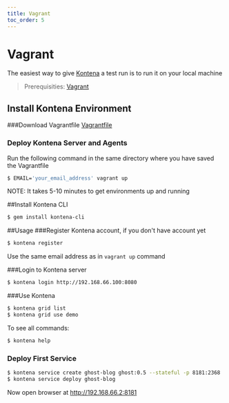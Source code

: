 ```yaml
---
title: Vagrant
toc_order: 5
---
```


# Vagrant

The easiest way to give [Kontena](http://www.kontena.io) a test run is to run it on your local machine

> Prerequisities: [Vagrant](https://www.vagrantup.com/)

## Install Kontena Environment

###Download Vagrantfile
[Vagrantfile](https://github.com/kontena/kontena/blob/master/docs/getting-started/manual-install/Vagrantfile)

### Deploy Kontena Server and Agents
Run the following command in the same directory where you have saved the Vagrantfile
```sh
$ EMAIL='your_email_address' vagrant up
```
NOTE: It takes 5-10 minutes to get environments up and running

##Install Kontena CLI
```sh
$ gem install kontena-cli
```

##Usage
###Register Kontena account, if you don't have account yet
```sh
$ kontena register
```
Use the same email address as in `vagrant up` command

###Login to Kontena server
```sh
$ kontena login http://192.168.66.100:8080
```
###Use Kontena
```sh
$ kontena grid list
$ kontena grid use demo
```
To see all commands:
```sh
$ kontena help
```

### Deploy First Service

```sh
$ kontena service create ghost-blog ghost:0.5 --stateful -p 8181:2368
$ kontena service deploy ghost-blog
```

Now open browser at http://192.168.66.2:8181

